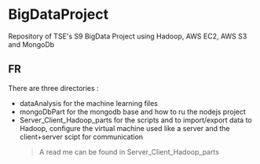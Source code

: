 # BigDataProject
Repository of TSE's S9 BigData Project using Hadoop, AWS EC2, AWS S3 and MongoDb

## FR
There are three directories :

- dataAnalysis for the machine learning files
- mongoDbPart for the mongodb base and how to ru the nodejs project
- Server_Client_Hadoop_parts for the scripts and to import/export data to Hadoop, configure the virtual machine used like a server and the client+server scipt for communication
    > A read me can be found in Server_Client_Hadoop_parts
    

